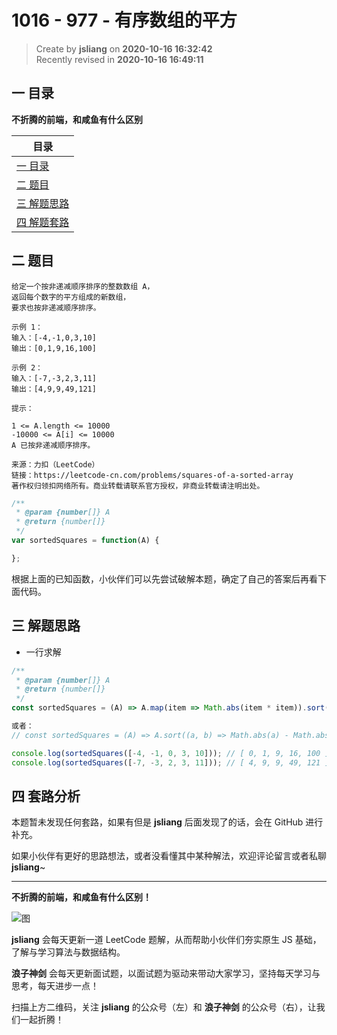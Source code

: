 1016 - 977 - 有序数组的平方
===

> Create by **jsliang** on **2020-10-16 16:32:42**  
> Recently revised in **2020-10-16 16:49:11**

<!-- 目录开始 -->
## 一 目录

**不折腾的前端，和咸鱼有什么区别**

| 目录 |
| --- |
| [一 目录](#chapter-one) |
| [二 题目](#chapter-two) |
| [三 解题思路](#chapter-three) |
| [四 解题套路](#chapter-four) |
<!-- 目录结束 -->

## 二 题目



```
给定一个按非递减顺序排序的整数数组 A，
返回每个数字的平方组成的新数组，
要求也按非递减顺序排序。

示例 1：
输入：[-4,-1,0,3,10]
输出：[0,1,9,16,100]

示例 2：
输入：[-7,-3,2,3,11]
输出：[4,9,9,49,121]

提示：

1 <= A.length <= 10000
-10000 <= A[i] <= 10000
A 已按非递减顺序排序。

来源：力扣（LeetCode）
链接：https://leetcode-cn.com/problems/squares-of-a-sorted-array
著作权归领扣网络所有。商业转载请联系官方授权，非商业转载请注明出处。
```

```js
/**
 * @param {number[]} A
 * @return {number[]}
 */
var sortedSquares = function(A) {

};
```

根据上面的已知函数，小伙伴们可以先尝试破解本题，确定了自己的答案后再看下面代码。

## 三 解题思路



* 一行求解

```js
/**
 * @param {number[]} A
 * @return {number[]}
 */
const sortedSquares = (A) => A.map(item => Math.abs(item * item)).sort((a, b) => a - b);

或者：
// const sortedSquares = (A) => A.sort((a, b) => Math.abs(a) - Math.abs(b)).map((item) => Math.abs(item * item));

console.log(sortedSquares([-4, -1, 0, 3, 10])); // [ 0, 1, 9, 16, 100 ]
console.log(sortedSquares([-7, -3, 2, 3, 11])); // [ 4, 9, 9, 49, 121 ]
```

## 四 套路分析



本题暂未发现任何套路，如果有但是 **jsliang** 后面发现了的话，会在 GitHub 进行补充。

如果小伙伴有更好的思路想法，或者没看懂其中某种解法，欢迎评论留言或者私聊 **jsliang**~

---

**不折腾的前端，和咸鱼有什么区别！**

![图](https://github.com/LiangJunrong/document-library/blob/master/public-repertory/img/z-index-small.png?raw=true)

**jsliang** 会每天更新一道 LeetCode 题解，从而帮助小伙伴们夯实原生 JS 基础，了解与学习算法与数据结构。

**浪子神剑** 会每天更新面试题，以面试题为驱动来带动大家学习，坚持每天学习与思考，每天进步一点！

扫描上方二维码，关注 **jsliang** 的公众号（左）和 **浪子神剑** 的公众号（右），让我们一起折腾！

